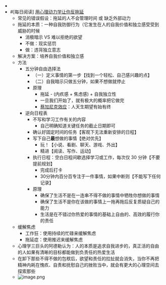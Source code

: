 -
- #[每日阅读] [用心理动力学让你反拖延](https://www.bilibili.com/video/BV1cP4y1A72R)
	- 常见的错误假设：拖延的人不会管理时间 或 缺乏外部动力
	- 拖延的本质：一种自我防御行为（它发生在人的自我价值和独立感受受到威胁的时候
		- 消极暗示 VS 难以拒绝的欲望
		- 不做：现实惩罚
		- 做：违背独立意志
	- 解决方案：培养自我价值和独立感
	- 方法
		- 五分钟自由选择法
			- （一）定义事情的第一步【找到一个轻松、自己感兴趣的点】
			- （二）自我暗示只做五分钟，如果不想做就停止
			- 原理
				- 拖延 - (内疚感 + 焦虑感) + 自我独立性
				- 一旦我们开始了，就有极大的概率把它做完
				- [蔡加尼克效应](https://zh.wikipedia.org/wiki/%E8%94%A1%E5%8A%A0%E5%B0%BC%E5%85%8B%E6%95%88%E6%87%89)：人天生期望有始有终
		- 逆向日程表
			- 不写和学习工作有关的内容
				- 自己明确知道关键任务的截止日期即可
			- 确认好固定时间的任务【客观下无法重新安排的日程】
			- 写下自己**最**想做的事情【绝对优先】
				- 玩！【小说、看剧、聊天、游戏、外出】
				- 精进【阅读、写作、运动】
			- 执行日程：空白日程间歇选择学习或工作，每次仅 30 分钟【不要提前规划】
				- 完成后打卡
				- 30分钟内百分百专注于一件事情，如果中断则【不能写下任何记录】
			- 原理
				- 确保了生活不是在一连串不得不做的事情中牺牲你想做的事情
				- 确保了生活不是你在该做的事情上一拖再拖后反复质疑自己的能力
				- 生活是在不错过你热爱的事情的基础上自由的、高效的履行你的责任
	- 缓解焦虑
		- 工作狂：使用持续的忙碌来缓解焦虑
		- 拖延症：使用推迟来缓解焦虑
	- 心理学三巨头的阿德勒认为：人的本质是追求自我进步的，真正活的自由的人如果有清晰的目标都能做到负责任的热爱生活
	- 在卸下那些不得不做的包袱后，欲望和责任的拉扯就会消失，当你不再把精神内耗在愧疚、自责和抚慰自己的挫败当中，就会有更大的心理空间去探索那些
	- ![image.png](../assets/image_1651515592519_0.png)